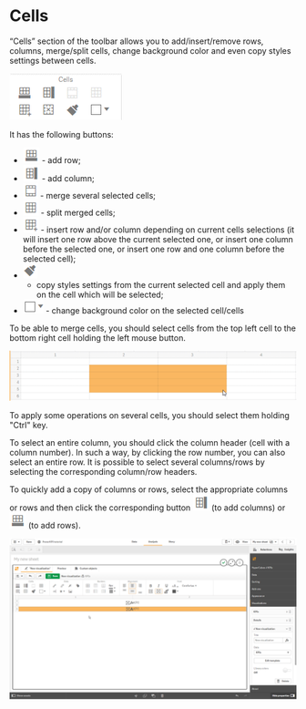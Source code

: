 # Cells

“Cells” section of the toolbar allows you to add/insert/remove rows, columns, merge/split cells, change background color and even copy styles settings between cells.

![](../.gitbook/assets/image%20%28113%29.png)


It has the following buttons:

* ![](../.gitbook/assets/image%20%2882%29.png) - add row;
* ![](../.gitbook/assets/image%20%28112%29.png) - add column;
* ![](../.gitbook/assets/image%20%2820%29.png) - 
  merge several selected cells;
* ![](../.gitbook/assets/image%20%2854%29.png) - 
  split merged cells;
* ![](../.gitbook/assets/image%20%28142%29.png) - 
  insert row and/or column depending on current cells selections \(it will insert one row above the current selected one, or insert one column before the selected one, or insert one row and one column before the selected cell\);
* ![](../.gitbook/assets/image%20%28138%29.png) 
  - copy styles settings from the current selected cell and apply them on the cell which will be selected;
* ![](../.gitbook/assets/image%20%2838%29.png) - 
  change background color on the selected cell/cells

To be able to merge cells, you should select cells from the top left cell to the bottom right cell holding the left mouse button.

![](../.gitbook/assets/image%20%28135%29.png)


To apply some operations on several cells, you should select them holding "Ctrl" key.

To select an entire column, you should click the column header \(cell with a column number\). In such a way, by clicking the row number, you can also select an entire row. It is possible to select several columns/rows by selecting the corresponding column/row headers.

To quickly add a copy of columns or rows, select the appropriate columns or rows and then click the corresponding button ![](../.gitbook/assets/image%20%28112%29.png) \(to add columns\) or ![](../.gitbook/assets/image%20%2882%29.png) \(to add rows\).

![](../.gitbook/assets/2019-04-02_10-33-27.gif)



